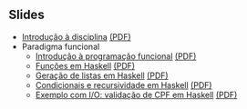 Slides
------

- [Introdução à disciplina](https://docs.google.com/presentation/d/1YU6OexoXhtVoF9Ee1TDA3I4Soj8idP2hj_1e3oPow0w/edit?usp=sharing) [(PDF)](https://docs.google.com/presentation/d/1YU6OexoXhtVoF9Ee1TDA3I4Soj8idP2hj_1e3oPow0w/export/pdf)
- Paradigma funcional
   - [Introdução à programação funcional](https://docs.google.com/presentation/d/1qSTpBu_DrdSljdTteYwq5oDGkygq4SkrSV2_zOC-tbw/edit?usp=sharing) [(PDF)](https://docs.google.com/presentation/d/1qSTpBu_DrdSljdTteYwq5oDGkygq4SkrSV2_zOC-tbw/export/pdf)
   - [Funções em Haskell](https://docs.google.com/presentation/d/1NmHKpv41HZ2-enZrcicLFzTwFSpP8sbpWC-Cugz7FFA/edit?usp=sharing) [(PDF)](https://docs.google.com/presentation/d/1NmHKpv41HZ2-enZrcicLFzTwFSpP8sbpWC-Cugz7FFA/export/pdf)
   - [Geração de listas em Haskell](https://docs.google.com/presentation/d/19dlzcfDaVMIx1KKaaM4gxlrzW7zuVZe8hd8awFKvjHg/edit?usp=sharing) [(PDF)](https://docs.google.com/presentation/d/19dlzcfDaVMIx1KKaaM4gxlrzW7zuVZe8hd8awFKvjHg/export/pdf)
   - [Condicionais e recursividade em Haskell](https://docs.google.com/presentation/d/1fsgiOBp123mVJwu8Y_O-C5wpr1zgmTwFswcFLIyffUo/edit?usp=sharing) [(PDF)](https://docs.google.com/presentation/d/1fsgiOBp123mVJwu8Y_O-C5wpr1zgmTwFswcFLIyffUo/export/pdf)
   - [Exemplo com I/O: validação de CPF em Haskell](https://docs.google.com/presentation/d/1radbQzSjKypFXijyhcrLbqTKUaIzRxOA2qzVDylLtiU/edit?usp=sharing) [(PDF)](https://docs.google.com/presentation/d/1radbQzSjKypFXijyhcrLbqTKUaIzRxOA2qzVDylLtiU/export/pdf)

<!--
- Paradigma lógico
   - [Introdução à programação lógica](https://docs.google.com/presentation/d/1YfAJmPQRsDpr3V0_A9I8SaxBFKeM-TyqTvmN6XnAWHc/edit?usp=sharing) [(PDF)](https://docs.google.com/presentation/d/1YfAJmPQRsDpr3V0_A9I8SaxBFKeM-TyqTvmN6XnAWHc/export/pdf)
   - [Fatos, regras, consultas e variáveis em Prolog](https://docs.google.com/presentation/d/1VSONXQPshN0Bc-49fSI_oDCJawNpT310wEkU-3VdH9A/edit?usp=sharing) [(PDF)](https://docs.google.com/presentation/d/1VSONXQPshN0Bc-49fSI_oDCJawNpT310wEkU-3VdH9A/export/pdf)
   - [Listas em Prolog](https://docs.google.com/presentation/d/1NVpOmgzxU2RjHyuSr3wo61J7nfEosCYPBrBUsgsERNI/edit?usp=sharing) [(PDF)](https://docs.google.com/presentation/d/1NVpOmgzxU2RjHyuSr3wo61J7nfEosCYPBrBUsgsERNI/export/pdf)
   - [Processo de inferência em Prolog](https://docs.google.com/presentation/d/1YPOfpZK-gsOVCjzLwsRAk_X4MoCZK7TwL51wubNP3VU/edit?usp=sharing) [(PDF)](https://docs.google.com/presentation/d/1YPOfpZK-gsOVCjzLwsRAk_X4MoCZK7TwL51wubNP3VU/export/pdf)
- Paradigma orientado a objetos
   - [Introdução à programação orientada a objetos](https://docs.google.com/presentation/d/1dgMv-YJt-bQ6QBvKs4ws04kgH4XicCP851SsFP8CyJY/edit?usp=sharing) [(PDF)](https://docs.google.com/presentation/d/1dgMv-YJt-bQ6QBvKs4ws04kgH4XicCP851SsFP8CyJY/export/pdf)
   - [Encapsulamento, classes e objetos em Java](https://docs.google.com/presentation/d/10M7otpa1_Z18zxB2__zvGbCofInx_CZ5lpbX_RvOooA/edit?usp=sharing) [(PDF)](https://docs.google.com/presentation/d/10M7otpa1_Z18zxB2__zvGbCofInx_CZ5lpbX_RvOooA/export/pdf)
   - [Uso de static em Java](https://docs.google.com/presentation/d/1XRWVcxtssibNMllYdj4BEwUow0pUcauGBKATEiipnfA/edit?usp=sharing) [(PDF)](https://docs.google.com/presentation/d/1XRWVcxtssibNMllYdj4BEwUow0pUcauGBKATEiipnfA/export/pdf)
   - [Herança em Java](https://docs.google.com/presentation/d/1nTHSZMyDT0DxJpxd3nU4LPCDImgAuqvLC8XLzPibMnw/edit?usp=sharing) [(PDF)](https://docs.google.com/presentation/d/1nTHSZMyDT0DxJpxd3nU4LPCDImgAuqvLC8XLzPibMnw/export/pdf)
   - [Polimorfismo em Java](https://docs.google.com/presentation/d/1svZj1GZrA6jMvXQsr-o5xI9dgoBOs5Gk2UmAevPiEQo/edit?usp=sharing) [(PDF)](https://docs.google.com/presentation/d/1svZj1GZrA6jMvXQsr-o5xI9dgoBOs5Gk2UmAevPiEQo/export/pdf)
   - [Classes abstratas e interfaces](https://docs.google.com/presentation/d/1j1YV2bV4f45-q-AgQbfqOVt60qSok8Trkj3Z17M3UKg/edit?usp=sharing) [(PDF)](https://docs.google.com/presentation/d/1j1YV2bV4f45-q-AgQbfqOVt60qSok8Trkj3Z17M3UKg/export/pdf)
   - [Interfaces gráficas em Java](https://docs.google.com/presentation/d/1nwcBZscvpQDCY7xux7FaKWrSzn8VTJDKpm7mI5uoLJg/edit?usp=sharing) [(PDF)](https://docs.google.com/presentation/d/1nwcBZscvpQDCY7xux7FaKWrSzn8VTJDKpm7mI5uoLJg/export/pdf)
   - [Tratando eventos em JavaFX](https://docs.google.com/presentation/d/1T2tH7onXG6NT58PZsZsfaHkZtCBl05HuT-giPNkYf7Q/edit?usp=sharing) [(PDF)](https://docs.google.com/presentation/d/1T2tH7onXG6NT58PZsZsfaHkZtCBl05HuT-giPNkYf7Q/export/pdf)
   - [Padrão Model-View-Controller](https://docs.google.com/presentation/d/1QQVkxV3IgNUGbrAFAn4deeRvvf5m1M9OPguKnef5aec/edit?usp=sharing) [(PDF)](https://docs.google.com/presentation/d/1QQVkxV3IgNUGbrAFAn4deeRvvf5m1M9OPguKnef5aec/export/pdf)
   - [TableView em JavaFX](https://docs.google.com/presentation/d/1zXat8hYWPcZDuodOCyp6tlFRgeWLlTbbgQAOhAjtRfM/edit?usp=sharing) [(PDF)](https://docs.google.com/presentation/d/1zXat8hYWPcZDuodOCyp6tlFRgeWLlTbbgQAOhAjtRfM/export/pdf)
   - [Exceções em Java](https://docs.google.com/presentation/d/1HVoJcLVkVW8B35NGVyvynCEcG8RMjnPleHxpQyLrYwg/edit?usp=sharing) [(PDF)](https://docs.google.com/presentation/d/1HVoJcLVkVW8B35NGVyvynCEcG8RMjnPleHxpQyLrYwg/export/pdf)
- Programação concorrente
  - [Threads em Java](https://drive.google.com/file/d/1lY3Ys0k_bNgOcZCntxK7VcYKZhFEs1p6/view?usp=drivesdk)
  - [Problemas clássicos de programação concorrente](https://drive.google.com/file/d/1XoPe8UjF5Td4yBIGOsESlzMCtw9lwcvL/view?usp=drivesdk)


https://docs.google.com/presentation/d/1nTHSZMyDT0DxJpxd3nU4LPCDImgAuqvLC8XLzPibMnw/edit?usp=sharing

https://drive.google.com/open?id=10M7otpa1_Z18zxB2__zvGbCofInx_CZ5lpbX_RvOooA

https://drive.google.com/open?id=1dgMv-YJt-bQ6QBvKs4ws04kgH4XicCP851SsFP8CyJY

-->
